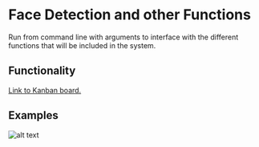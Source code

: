 # Face Detection and other Functions

Run from command line with arguments to interface with the different functions that will be included in the system.

## Functionality

[Link to Kanban board.](https://github.com/elldi/face_detection/projects/1)

## Examples

![alt text](http://github.com/elldi/face_detection/blob/develop/img/real_time.jpg)


